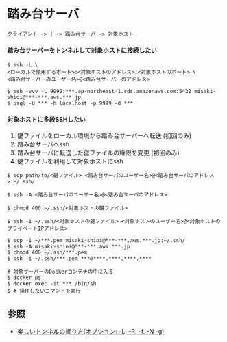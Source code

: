 # 踏み台サーバ

```
クライアント -> | -> 踏み台サーバ -> 対象ホスト
```

#### 踏み台サーバーをトンネルして対象ホストに接続したい

```
$ ssh -L \
<ローカルで使用するポート>:<対象ホストのアドレス>:<対象ホストのポート> \
<踏み台サーバーのユーザー名>@<踏み台サーバーのアドレス>
```

```
$ ssh -vvv -L 9999:***.ap-northeast-1.rds.amazonaws.com:5432 misaki-shioi@***-***.aws.***.jp
$ psql -U *** -h localhost -p 9999 -d ***
```

#### 対象ホストに多段SSHしたい
1. 鍵ファイルをローカル環境から踏み台サーバーへ転送 (初回のみ)
2. 踏み台サーバへssh
3. 踏み台サーバに転送した鍵ファイルの権限を変更 (初回のみ)
4. 鍵ファイルを利用して対象ホストにssh

```
$ scp path/to/<鍵ファイル> <踏み台サーバのユーザー名>@<踏み台サーバのアドレス>:~/.ssh/

$ ssh -A <踏み台サーバのユーザー名>@<踏み台サーバのアドレス>

$ chmod 400 ~/.ssh/<対象ホストの鍵ファイル>

$ ssh -i ~/.ssh/<対象ホストの鍵ファイル> <対象ホストのユーザー名>@<対象ホストのプライベートIPアドレス>
```

```
$ scp -i ~/***.pem misaki-shioi@***-***.aws.***.jp:~/.ssh/
$ ssh -A misaki-shioi@***-***.aws.***.jp
$ chmod 400 ~/.ssh/***.pem
$ ssh -i ~/.ssh/***.pem ***@****.****.****.****

# 対象サーバーのDockerコンテナの中に入る
$ docker ps
$ docker exec -it *** /bin/sh
$ # 操作したいコマンドを実行
```

## 参照
- [楽しいトンネルの掘り方(オプション: -L, -R, -f, -N -g)](https://www.kmc.gr.jp/advent-calendar/ssh/2013/12/09/tunnel2.html)
